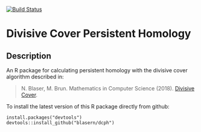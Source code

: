 [![Build Status](https://travis-ci.org/blasern/dcph.svg?branch=master)](https://travis-ci.org/blasern/dcph)

# Divisive Cover Persistent Homology

## Description

An R package for calculating persistent homology with the divisive cover algorithm described in:

> N. Blaser, M. Brun. Mathematics in Computer Science (2018). [Divisive Cover](https://doi.org/10.1007/s11786-018-0352-6).

To install the latest version of this R package directly from github:

    install.packages("devtools")
    devtools::install_github("blasern/dcph")
